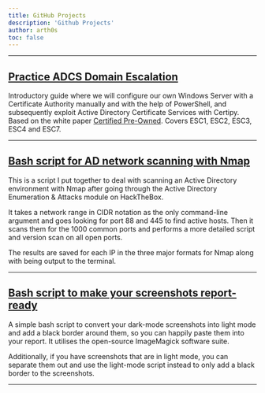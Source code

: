 ```yaml
---
title: GitHub Projects
description: 'Github Projects'
author: arth0s
toc: false
---
```

---

## [Practice ADCS Domain Escalation](https://github.com/arth0sz/Practice-AD-CS-Domain-Escalation)

Introductory guide where we will configure our own Windows Server with a Certificate Authority manually and with the help of PowerShell, and subsequently exploit Active Directory Certificate Services with Certipy. Based on the white paper [Certified Pre-Owned](https://www.specterops.io/assets/resources/Certified_Pre-Owned.pdf). Covers ESC1, ESC2, ESC3, ESC4 and ESC7.

---

## [Bash script for AD network scanning with Nmap](https://github.com/arth0sz/AD-network-scanning-script)

This is a script I put together to deal with scanning an Active Directory environment with Nmap after going through the Active Directory Enumeration & Attacks module on HackTheBox.

It takes a network range in CIDR notation as the only command-line argument and goes looking for port 88 and 445 to find active hosts. Then it scans them for the 1000 common ports and performs a more detailed script and version scan on all open ports.

The results are saved for each IP in the three major formats for Nmap along with being output to the terminal.

---

## [Bash script to make your screenshots report-ready](https://github.com/arth0sz/Report-ready-Screenshots)

A simple bash script to convert your dark-mode screenshots into light mode and add a black border around them, so you can happily paste them into your report. It utilises the open-source ImageMagick software suite.

Additionally, if you have screenshots that are in light mode, you can separate them out and use the light-mode script instead to only add a black border to the screenshots.

---